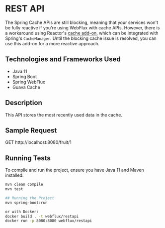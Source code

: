 # REST API

The Spring Cache APIs are still blocking, meaning that your services won't be fully reactive if you're using WebFlux with cache APIs. However, there is a workaround using Reactor's [cache add-on](https://github.com/reactor/reactor-addons/tree/master/reactor-extra/src/main/java/reactor/cache), which can be integrated with Spring's `CacheManager`. Until the blocking cache issue is resolved, you can use this add-on for a more reactive approach.

## Technologies and Frameworks Used
* Java 11
* Spring Boot
* Spring WebFlux
* Guava Cache

## Description
This API stores the most recently used data in the cache.

## Sample Request
GET http://localhost:8080/fruit/1

## Running Tests
To compile and run the project, ensure you have Java 11 and Maven installed.

```bash
mvn clean compile
mvn test

## Running the Project
mvn spring-boot:run

or with Docker:
docker build . -t webflux/restapi
docker run -p 8080:8080 webflux/restapi




